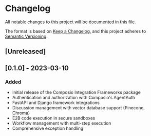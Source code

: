 # Changelog

All notable changes to this project will be documented in this file.

The format is based on [Keep a Changelog](https://keepachangelog.com/en/1.0.0/),
and this project adheres to [Semantic Versioning](https://semver.org/spec/v2.0.0.html).

## [Unreleased]

## [0.1.0] - 2023-03-10

### Added
- Initial release of the Composio Integration Frameworks package
- Authentication and authorization with Composio's AgentAuth
- FastAPI and Django framework integrations
- Discussion management with vector database support (Pinecone, Chroma)
- E2B code execution in secure sandboxes
- Workflow management with multi-step execution
- Comprehensive exception handling 